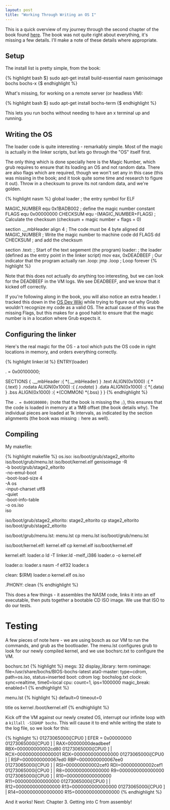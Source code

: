 ```yaml
---
layout: post
title: "Working Through Writing an OS I"
---
```


This is a quick overview of my journey through the second chapter of the book
found [here](https://littleosbook.github.io). The book was not quite right
about everything, it's missing a few details. I'll make a note of these details
where appropriate.

## Setup ##

The install list is pretty simple, from the book:

{% highlight bash $}
sudo apt-get install build-essential nasm genisoimage bochs bochs-x
{$ endhighlight %}

What's missing, for working on a remote server (or headless VM):

{% highlight bash $}
sudo apt-get install bochs-term
{$ endhighlight %}

This lets you run bochs without needing to have an x terminal up and running.

## Writing the OS ##

The loader code is quite interesting - remarkably simple. Most of the magic is
actually in the linker scripts, but lets go through the "OS" itself first.

The only thing which is done specially here is the Magic Number, which grub
requires to ensure that its loading an OS and not random data. There are also
flags which are required, though we won't set any in this case (this was
missing in the book; and it took quite some time and research to figure it
out). Throw in a checksum to prove its not random data, and we're golden.

{% highlight nasm %}
global loader                           ; the entry symbol for ELF

MAGIC_NUMBER equ 0x1BADB002             ; define the magic number constant
FLAGS        equ 0x00000000
CHECKSUM     equ -(MAGIC_NUMBER+FLAGS)  ; Calculate the checksum (checksum + magic number + flags = 0)

section .__mbHeader
align 4                                 ; The code must be 4 byte aligned
        dd MAGIC_NUMBER                 ; Write the magic number to machine code
        dd FLAGS
        dd CHECKSUM                     ; and add the checksum

section .text:                          ; Start of the text segement (the program)
loader:                                 ; the loader (defined as the entry point in the linker script)
        mov eax, 0xDEADBEEF             ; Our indicator that the program actually ran
.loop:
        jmp .loop                       ; Loop forever
{% highlight %}

Note that this does not actually do anything too interesting, but we can look
for the DEADBEEF in the VM logs. We see DEADBEEF, and we know that it kicked
off correctly.

If you're following along in the book, you will also notice an extra header. I
tracked this down in the [OS Dev
Wiki](http://wiki.osdev.org/Expanded_Main_Page) while trying to figure out why
Grubb wouldn't recognize my code as a valid OS. The actual cause of this was
the missing Flags, but this makes for a good habit to ensure that the magic
number is in a location where Grub expects it.

## Configuring the linker ##

Here's the real magic for the OS - a tool which puts the OS code in right
locations in memory, and orders everything correctly.

{% highlight linker.ld %}
ENTRY(loader)

. = 0x00100000;

SECTIONS {
        .__mbHeader :{ *(.__mbHeader) }
        .text ALIGN(0x1000) :{ *(.text) }
        .rodata ALIGN(0x1000) :{ *(.rodata*) }
        .data ALIGN(0x1000) :{ *(.data) }
        .bss ALIGN(0x1000) :{ *(COMMON) *(.bss) }
}
{% endhighlight %}

The `. = 0x00100000;` (note that the book is missing the `;`), this ensures
that the code is loaded in memory at a 1MB offset (the book details why). The
individual pieces are loaded at 1k intervals, as indicated by the section
alignments (the book was missing `:` here as well).

## Compiling ##

My makefile:

{% highlight makefile %}
os.iso: iso/boot/grub/stage2_eltorito iso/boot/grub/menu.lst iso/boot/kernel.elf
        genisoimage -R                          \
                -b boot/grub/stage2_eltorito    \
                -no-emul-boot                   \
                -boot-load-size 4               \
                -A os                           \
                -input-charset utf8             \
                -quiet                          \
                -boot-info-table                \
                -o os.iso                       \
                iso


iso/boot/grub/stage2_eltorito: stage2_eltorito
        cp stage2_eltorito iso/boot/grub/stage2_eltorito

iso/boot/grub/menu.lst: menu.lst
        cp menu.lst iso/boot/grub/menu.lst

iso/boot/kernel.elf: kernel.elf
        cp kernel.elf iso/boot/kernel.elf

kernel.elf: loader.o
        ld -T linker.ld -melf_i386 loader.o -o kernel.elf

loader.o: loader.s
        nasm -f elf32 loader.s

clean:
        $(RM) loader.o kernel.elf os.iso

.PHONY: clean
{% endhighlight %}

This does a few things - it assembles the NASM code, links it into an elf
executable, then puts together a bootable CD ISO image. We use that ISO to do
our tests.

# Testing #

A few pieces of note here - we are using bosch as our VM to run the commands,
and grub as the bootloader. The menu.lst configures grub to look for our newly
compiled kernel, and we use bochsrc.txt to configure the VM.

bochsrc.txt
{% highlight %}
megs:                   32
display_library:        term
romimage:               file=/usr/share/bochs/BIOS-bochs-latest
ata0-master:            type=cdrom, path=os.iso, status=inserted
boot:                   cdrom
log:                    bochslog.txt
clock:                  sync=realtime, time0=local
cpu:                    count=1, ips=1000000
magic_break:            enabled=1
{% endhighlight %}

menu.lst
{% highlight %}
default=0
timeout=0

title os
kernel /boot/kernel.elf
{% endhighlight %}

Kick off the VM against our newly created OS, interrupt our infinite loop with
a `killall -SIGHUP bochs`. This will cause it to end while writing the state to
the log file, so we look for this:

{% highlight %}
01273065000i[CPU0 ] EFER   = 0x00000000
01273065000i[CPU0 ] | RAX=00000000deadbeef  RBX=000000000002cd80
01273065000i[CPU0 ] | RCX=0000000000000001  RDX=0000000000000000
01273065000i[CPU0 ] | RSP=0000000000067ed0  RBP=0000000000067ee0
01273065000i[CPU0 ] | RSI=000000000002cef0  RDI=000000000002cef1
01273065000i[CPU0 ] |  R8=0000000000000000   R9=0000000000000000
01273065000i[CPU0 ] | R10=0000000000000000  R11=0000000000000000
01273065000i[CPU0 ] | R12=0000000000000000  R13=0000000000000000
01273065000i[CPU0 ] | R14=0000000000000000  R15=0000000000000000
{% endhighlight %}

And it works! Next: Chapter 3. Getting into C from assembly!

